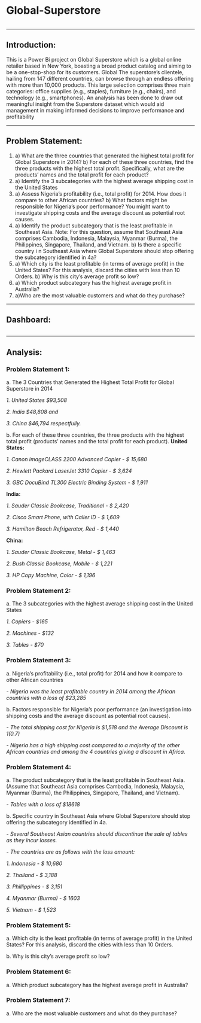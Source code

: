 # Global-Superstore

![]()

---

## Introduction:
This is a Power Bi project on Global Superstore which is a global online retailer based in New York, boasting a broad product catalog and aiming to be a one-stop-shop for its customers. Global The superstore’s clientele, hailing from 147 different countries, can browse through an endless offering with more than 10,000 products. This large selection comprises three main categories: office supplies (e.g., staples), furniture (e.g., chairs), and technology (e.g., smartphones). An analysis has been done to draw out meaningful insight from the Superstore dataset which would aid management in making informed decisions to improve
performance and profitability

---

## Problem Statement:
1. a) What are the three countries that generated the highest total profit for Global Superstore in 2014?
   b) For each of these three countries, find the three products with the highest total profit. Specifically, what are the products’ names and the total profit for each product?
2. a) Identify the 3 subcategories with the highest average shipping cost in the United States
3. a) Assess Nigeria’s profitability (i.e., total profit) for 2014. How does it compare to other African countries?
   b) What factors might be responsible for Nigeria’s poor performance? You might want to investigate shipping costs and the average discount as potential root causes.
4. a) Identify the product subcategory that is the least profitable in Southeast Asia. Note: For this question, assume that Southeast Asia comprises Cambodia, Indonesia, Malaysia, Myanmar
(Burma), the Philippines, Singapore, Thailand, and Vietnam.
   b) Is there a specific country i n Southeast Asia where Global Superstore should stop offering the subcategory identified in 4a?
5. a) Which city is the least profitable (in terms of average profit) in the United States? For this analysis, discard the cities with less than 10 Orders. b) Why is this city’s average profit so low?
6. a) Which product subcategory has the highest average profit in Australia?
7. a)Who are the most valuable customers and what do they purchase?

---

## Dashboard:
![]()

---

## Analysis:
### Problem Statement 1:
a. The 3 Countries that Generated the Highest Total Profit for Global Superstore in 2014

_1. United States  $93,508_

_2. India $48,808 and_

_3. China $46,794 respectfully._

b. For each of these three countries, the three products with the highest total profit (products’ names and the total profit for each product).
**United States:**

_1. Canon imageCLASS 2200 Advanced Copier - $ 15,680_

_2. Hewlett Packard LaserJet 3310 Copier - $ 3,624_

_3. GBC DocuBind TL300 Electric Binding System - $ 1,911_

**India:**

_1. Sauder Classic Bookcase, Traditional - $ 2,420_

_2. Cisco Smart Phone, with Caller ID - $ 1,609_

_3. Hamilton Beach Refrigerator, Red - $ 1,440_

**China:**

_1. Sauder Classic Bookcase, Metal - $ 1,463_

_2. Bush Classic Bookcase, Mobile - $ 1,221_

_3. HP Copy Machine, Color - $ 1,196_

### Problem Statement 2:
a. The 3 subcategories with the highest average shipping cost in the United States

_1. Copiers - $165_

_2. Machines - $132_

_3. Tables - $70_

### Problem Statement 3:
a. Nigeria’s profitability (i.e., total profit) for 2014 and how it compare to other African countries

_- Nigeria was the least profitable country in 2014 among the African countries with a loss of $23,285_

b. Factors responsible for Nigeria’s poor performance (an investigation into shipping costs and the average discount as potential root causes).

_- The total shipping cost for Nigeria is $1,518 and the Average Discount is $1($0.7)_

_- Nigeria has a high shipping cost compared to a majority of the other African countries and among the 4 countries giving a discount in Africa._
  
### Problem Statement 4:
a. The product subcategory that is the least profitable in Southeast Asia. (Assume that Southeast Asia comprises Cambodia, Indonesia, Malaysia, Myanmar (Burma), the Philippines, Singapore, Thailand, and Vietnam).

_- Tables with a loss of $18618_

b. Specific country in Southeast Asia where Global Superstore should stop offering the subcategory identified in 4a.

_- Several Southeast Asian countries should discontinue the sale of tables as they incur losses._

_- The countries are as follows with the loss amount:_

_1. Indonesia - $ 10,680_

_2. Thailand - $ 3,188_

_3. Phillippines - $ 3,151_

_4. Myanmar (Burma) - $ 1603_

_5. Vietnam - $ 1,523_



### Problem Statement 5: 
a. Which city is the least profitable (in terms of average profit) in the United States? For this analysis, discard the cities with less than 10 Orders. 


b. Why is this city’s average profit so low?


### Problem Statement 6: 
a. Which product subcategory has the highest average profit in Australia?

### Problem Statement 7:
a. Who are the most valuable customers and what do they purchase?



